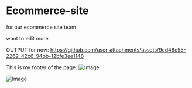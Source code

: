 # Ecommerce-site
for our ecommerce site team

want to edit more 

OUTPUT for now:
https://github.com/user-attachments/assets/9ed46c55-2262-42c6-94bb-12bfe3ee1148

This is my footer of the page:
![Image](https://github.com/user-attachments/assets/e3055041-fa56-4b8a-9035-e0506dbe9263)




![Image](https://github.com/user-attachments/assets/e3107de7-aaca-4b7d-a544-53fbde7b3d85)
